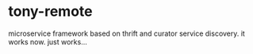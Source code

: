 # tony-remote
microservice framework based on thrift and curator service discovery.
it works now. just works...

